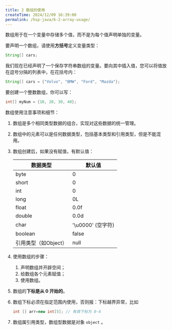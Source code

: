 ```yaml
---
title: 2 数组的使用
createTime: 2024/12/09 16:39:00
permalink: /hsp-java/6-2-array-usage/
---
```


数组用于在一个变量中存储多个值，而不是为每个值声明单独的变量。


要声明一个数组，请使用**方括号**定义变量类型：


```java
String[] cars;
```


我们现在已经声明了一个保存字符串数组的变量。要向其中插入值，您可以将值放在逗号分隔的列表中，在花括号内：


```java
String[] cars = {"Volvo", "BMW", "Ford", "Mazda"};
```


要创建一个整数数组，你可以写：


```java
int[] myNum = {10, 20, 30, 40};
```


数组使用注意事项和细节：

1. 数组是多个相同类型数据的组合，实现对这些数据的统一管理。
2. 数组中的元素可以是任何数据类型，包括基本类型和引用类型，但是不能混用。
3. 数组创建后，如果没有赋值，有默认值：

	| 数据类型          | 默认值            |
	| ------------- | -------------- |
	| byte          | 0              |
	| short         | 0              |
	| int           | 0              |
	| long          | 0L             |
	| float         | 0.0f           |
	| double        | 0.0d           |
	| char          | '\u0000' (空字符) |
	| boolean       | false          |
	| 引用类型（如Object） | null           |

4. 使用数组的步骤：
	1. 声明数组并开辟空间；
	2. 给数组各个元素赋值；
	3. 使用数组。
5. 数组的**下标是从 0 开始的**。
6. 数组下标必须在指定范围内使用，否则报：下标越界异常，比如

	```java
	int [] arr=new int[5]; // 有效下标为 0-4
	```

7. 数组属引用类型，数组型数据是对象 `object` 。
